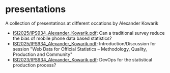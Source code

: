 # presentations
A collection of presentatinos at different occations by Alexander Kowarik

- [ISI2025/IPS934_Alexander_Kowarik.pdf](ISI2025/IPS934_Alexander_Kowarik.pdf): Can a traditional survey reduce the bias of mobile phone data based statistics?
- [ISI2025/IPS934_Alexander_Kowarik.pdf](ISI2025/IPS776_Alexander_Kowarik.pdf): Introduction/Discussion for session "Web Data for Official Statistics – Methodology, Quality, Production and Community"
- [ISI2023/IPS934_Alexander_Kowarik.pdf](ISI2022/IPS96_AlexanderKowarik.pdf): DevOps for the statistical production process?


